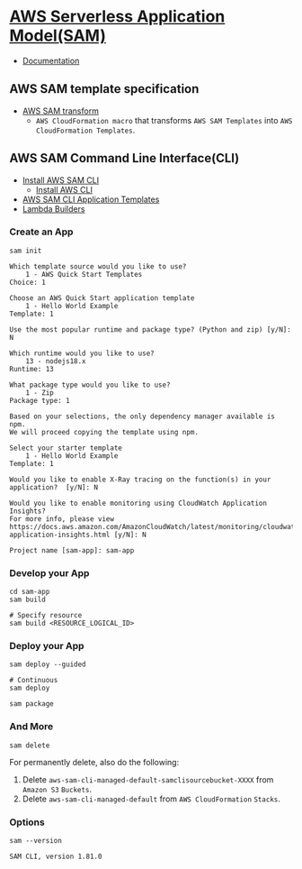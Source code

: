 # [AWS Serverless Application Model(SAM)](https://aws.amazon.com/serverless/sam)

- [Documentation](https://docs.aws.amazon.com/serverless-application-model/)

## AWS SAM template specification

- [AWS SAM transform](https://github.com/aws/serverless-application-model)
  - `AWS CloudFormation macro` that transforms `AWS SAM Templates` into `AWS CloudFormation Templates`.

## AWS SAM Command Line Interface(CLI)

- [Install AWS SAM CLI](https://docs.aws.amazon.com/serverless-application-model/latest/developerguide/install-sam-cli.html)
  - [Install AWS CLI](https://docs.aws.amazon.com/cli/latest/userguide/getting-started-install.html)
- [AWS SAM CLI Application Templates](https://github.com/aws/aws-sam-cli-app-templates)
- [Lambda Builders](https://github.com/aws/aws-lambda-builders/)

### Create an App

```shell
sam init

Which template source would you like to use?
	1 - AWS Quick Start Templates
Choice: 1

Choose an AWS Quick Start application template
	1 - Hello World Example
Template: 1

Use the most popular runtime and package type? (Python and zip) [y/N]: N

Which runtime would you like to use?
	13 - nodejs18.x
Runtime: 13

What package type would you like to use?
	1 - Zip
Package type: 1

Based on your selections, the only dependency manager available is npm.
We will proceed copying the template using npm.

Select your starter template
	1 - Hello World Example
Template: 1

Would you like to enable X-Ray tracing on the function(s) in your application?  [y/N]: N

Would you like to enable monitoring using CloudWatch Application Insights?
For more info, please view https://docs.aws.amazon.com/AmazonCloudWatch/latest/monitoring/cloudwatch-application-insights.html [y/N]: N

Project name [sam-app]: sam-app
```

### Develop your App

```shell
cd sam-app
sam build

# Specify resource
sam build <RESOURCE_LOGICAL_ID>
```

### Deploy your App

```shell
sam deploy --guided

# Continuous
sam deploy
```

```shell
sam package
```

### And More

```shell
sam delete
```

For permanently delete, also do the following:

1. Delete `aws-sam-cli-managed-default-samclisourcebucket-XXXX` from `Amazon S3` `Buckets`.
2. Delete `aws-sam-cli-managed-default` from `AWS CloudFormation` `Stacks`.

### Options

```shell
sam --version

SAM CLI, version 1.81.0
```

